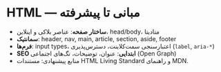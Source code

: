 # HTML — مبانی تا پیشرفته

- **ساختار صفحه**: عناصر بلاکی و اینلاین، head/body، متادیتا
- **سمانتیک**: header, nav, main, article, section, aside, footer
- **فرم‌ها**: input types، اعتبارسنجی سمت‌کلاینت، دسترس‌پذیری (`label`, `aria-*`)
- **SEO ابتدایی**: عنوان، توضیحات، تگ‌های اجتماعی (Open Graph)
- منابع پیشنهادی: مستندات HTML Living Standard و راهنمای MDN.

